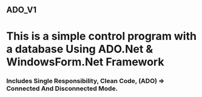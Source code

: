 ## ADO_V1
# This is a simple control program with a database Using ADO.Net & WindowsForm.Net Framework

### Includes Single Responsibility, Clean Code, (ADO) => Connected And Disconnected Mode.
